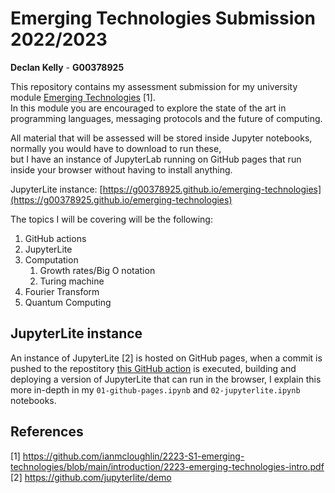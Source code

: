 <!-- This is my GitHub README -->
<!-- It describes what this repostitory is for -->
# Emerging Technologies Submission 2022/2023
**Declan Kelly** - **G00378925**<br>

This repository contains my assessment submission for my university module [Emerging Technologies](https://www.gmit.ie/emerging-technologies) [1].<br>
In this module you are encouraged to explore the state of the art in programming languages, messaging protocols and the future of computing.

All material that will be assessed will be stored inside Jupyter notebooks, normally you would have to download to run these,<br>
but I have an instance of JupyterLab running on GitHub pages that run inside your browser without having to install anything.

JupyterLite instance: [https://g00378925.github.io/emerging-technologies](https://g00378925.github.io/emerging-technologies)

The topics I will be covering will be the following:

1. GitHub actions
2. JupyterLite
3. Computation
    1. Growth rates/Big O notation
    2. Turing machine
4. Fourier Transform
5. Quantum Computing

## JupyterLite instance

An instance of JupyterLite [2] is hosted on GitHub pages,
when a commit is pushed to the repostitory [this GitHub action](.github/workflows/deploy.yml) is executed,
building and deploying a version of JupyterLite that can run in the browser,
I explain this more in-depth in my `01-github-pages.ipynb` and `02-jupyterlite.ipynb` notebooks.

## References

[1] https://github.com/ianmcloughlin/2223-S1-emerging-technologies/blob/main/introduction/2223-emerging-technologies-intro.pdf<br>
[2] https://github.com/jupyterlite/demo
